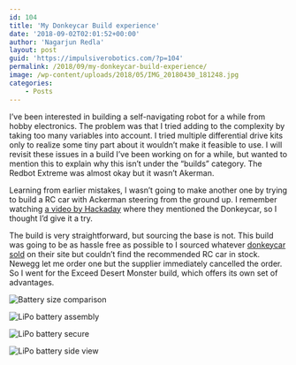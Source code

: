 ```yaml
---
id: 104
title: 'My Donkeycar Build experience'
date: '2018-09-02T02:01:52+00:00'
author: 'Nagarjun Redla'
layout: post
guid: 'https://impulsiverobotics.com/?p=104'
permalink: /2018/09/my-donkeycar-build-experience/
image: /wp-content/uploads/2018/05/IMG_20180430_181248.jpg
categories:
    - Posts
---
```


I’ve been interested in building a self-navigating robot for a while from hobby electronics. The problem was that I tried adding to the complexity by taking too many variables into account. I tried multiple differential drive kits only to realize some tiny part about it wouldn’t make it feasible to use. I will revisit these issues in a build I’ve been working on for a while, but wanted to mention this to explain why this isn’t under the “builds” category. The Redbot Extreme was almost okay but it wasn’t Akerman.

Learning from earlier mistakes, I wasn’t going to make another one by trying to build a RC car with Ackerman steering from the ground up. I remember watching [a video by Hackaday](https://www.youtube.com/watch?v=tOj53RRgtmg) where they mentioned the Donkeycar, so I thought I’d give it a try.

The build is very straightforward, but sourcing the base is not. This build was going to be as hassle free as possible to I sourced whatever [donkeycar sold](https://squareup.com/store/donkeycar) on their site but couldn’t find the recommended RC car in stock. Newegg let me order one but the supplier immediately cancelled the order. So I went for the Exceed Desert Monster build, which offers its own set of advantages.

![Battery size comparison](https://lh3.googleusercontent.com/PMeWW_MHhFWXw67wQtGpBtn3z6VXUCTvR6jTF6QpPvJySm0qoebLWaORQNSuL8RvWFdlIr9PZNgseqBL1qsFF90T9nCVlCz6CRMxSR2GuLQf7OGFYj8fvcAlWuCMqc72WyJXpN_oBUc=w600 "The recommended LiPo battery is almost as big as the NiMH battery the RC car comes with")

![LiPo battery assembly](https://lh3.googleusercontent.com/qiImVGPlCUnbS_gmoBqvEriGmz4ZnTVyf4SXz17k0ujtvolCF8Z_WF1x5CKweS0ADYWMB4TGq2jDTHDUsruV1c_uwTQju8EaLRGMZzS6R73zD1SSjRnxI0iADbEu17oil9mmq1_z89g=w600 "Butt first without squishing the axle’s gear. Or you could put it sideways and hope it doesn’t fall off")

![LiPo battery secure](https://lh3.googleusercontent.com/HfOtUR8mNdSz0zGVFPjSNLS419O2HMn5EFYH93gFZsqbLdG_4mb2ihNEjnDnnxUmmaNL_vx55xiL4HhyYrCIjUJ3v4LWoIvx2xaV9UvN5p_Aiq3AG9GTahRmbQcX5B6Nqoefz4qxCTo=w600 "Be careful not to squish the top too much, one of the terminals on my battery popped off.")

![LiPo battery side view](https://lh3.googleusercontent.com/M_AbpYWtOr5Ip70sRBSl5KnRgyZPBzP8oNPzy74wHHC1DvbEGh1H2wk6cESzcn3ZkaRykdJArC1L1bK_zYpp0PTjK-9V9SpH-8lpRSB60jKP42nswZrXUK1WIVNE_ghX0IiR6QRLMLA=w600 "The velcro in the gaps on the chassis should hold the battery pack in place.")
